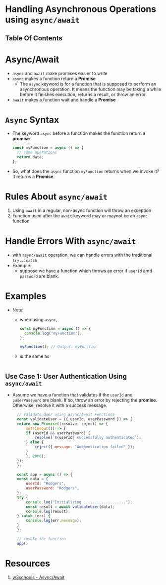 # Handling Asynchronous Operations using `async/await`

## Table Of Contents

# Async/Await

- `async` and `await` make promises easier to write
- `async` makes a function return a **Promise**
  - The `async` keyword is for a function that is supposed to perform an asynchronous operation. It means the function may be taking a while before it finishes execution, returns a result, or throw an error.
- `await` makes a function wait and handle a **Promise**

# `Async` Syntax

- The keyword `async` before a function makes the function return a **promise**

  ```js
  const myFunction = async () => {
    // some operations
    return data;
  };
  ```

- So, what does the `async` function `myFunction` returns when we invoke it? It returns a **Promise**.

# Rules About `async/await`

1. Using `await` in a regular, non-async function will throw an exception
2. Function used after the `await` keyword may or maynot be an `async` function

# Handle Errors With `async/await`

- with `async/await` operation, we can handle errors with the traditional `try...catch`
- Example:
  - suppose we have a function which throws an error if `userId` amd `password` are blank.

# Examples

- Note:

  - when using `async`,

    ```js
    const myFunction = async () => {
      console.log("myFunction");
    };

    myFunction(); // Output: myFunction
    ```

  - is the same as

    ```js

    ```

## Use Case 1: User Authentication Using `async/await`

- Assume we have a function that validates if the `userId` and `puserPassword` are blank. If so, throw an error by rejecting the **promise**. Otherwise, resolve it with a success message.
  ```js
    // Validate User using async/Await Functiona
    const validateUser = ({ userId, userPassword }) => {
    return new Promise((resolve, reject) => {
        setTimeout(() => {
        if (userId && userPassword) {
            resolve(`${userId} successfully authenticated`);
        } else {
            reject({ message: "Authentication failed" });
        }
        }, 2000);
    });
    };

    const app = async () => {
    const data = {
        userId: "Rodgers",
        userPassword: "Rodgers",
    };
    try {
        console.log("Initializing ...................");
        const result = await validateUser(data);
        console.log(result);
    } catch (err) {
        console.log(err.message);
    }
    };

    // invoke the function
    app()
  ``` 

# Resources

1. [w3schools - Async/Await](https://www.w3schools.com/js/js_async.asp)
